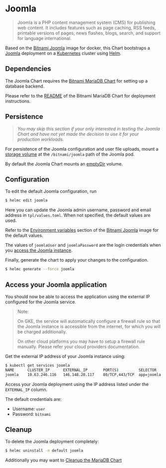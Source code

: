 # Joomla

> Joomla is a PHP content management system (CMS) for publishing web content. It includes features such as page caching, RSS feeds, printable versions of pages, news flashes, blogs, search, and support for language international.

Based on the [Bitnami Joomla](https://github.com/bitnami/bitnami-docker-joomla) image for docker, this Chart bootstraps a [Joomla](https://joomla.org/) deployment on a [Kubernetes](https://kubernetes.io) cluster using [Helm](https://helm.sh).

## Dependencies

The Joomla Chart requires the [Bitnami MariaDB Chart](https://github.com/bitnami/charts/tree/master/mariadb) for setting up a database backend.

Please refer to the [README](https://github.com/bitnami/charts/tree/master/mariadb) of the Bitnami MariaDB Chart for deployment instructions.

## Persistence

> *You may skip this section if your only interested in testing the Joomla Chart and have not yet made the decision to use it for your production workloads.*

For persistence of the Joomla configuration and user file uploads, mount a [storage volume](http://kubernetes.io/v1.0/docs/user-guide/volumes.html) at the `/bitnami/joomla` path of the Joomla pod.

By default the Joomla Chart mounts an [emptyDir](http://kubernetes.io/docs/user-guide/volumes/#emptydir) volume.

## Configuration

To edit the default Joomla configuration, run

```bash
$ helmc edit joomla
```

Here you can update the Joomla admin username, password and email address in `tpl/values.toml`. When not specified, the default values are used.

Refer to the [Environment variables](https://github.com/bitnami/bitnami-docker-joomla/#environment-variables) section of the [Bitnami Joomla](https://github.com/bitnami/bitnami-docker-joomla) image for the default values.

The values of `joomlaUser` and `joomlaPassword` are the login credentials when you [access the Joomla instance](#access-your-joomla-application).

Finally, generate the chart to apply your changes to the configuration.

```bash
$ helmc generate --force joomla
```

## Access your Joomla application

You should now be able to access the application using the external IP configured for the Joomla service.

> Note:
>
> On GKE, the service will automatically configure a firewall rule so that the Joomla instance is accessible from the internet, for which you will be charged additionally.
>
> On other cloud platforms you may have to setup a firewall rule manually. Please refer your cloud providers documentation.

Get the external IP address of your Joomla instance using:

```bash
$ kubectl get services joomla
NAME      CLUSTER_IP      EXTERNAL_IP       PORT(S)         SELECTOR      AGE
joomla    10.63.246.116   146.148.20.117    80/TCP,443/TCP  app=joomla    15m
```

Access your Joomla deployment using the IP address listed under the `EXTERNAL_IP` column.

The default credentials are:

 - Username: `user`
 - Password: `bitnami`

## Cleanup

To delete the Joomla deployment completely:

```bash
$ helmc uninstall -n default joomla
```

Additionally you may want to [Cleanup the MariaDB Chart](https://github.com/bitnami/charts/tree/master/mariadb#cleanup)
